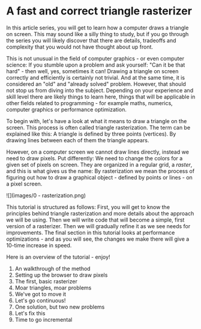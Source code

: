 # A fast and correct triangle rasterizer

In this article series, you will get to learn how a computer draws a triangle on screen. This may sound like a silly thing to study, but if you go through the series you will likely discover that there are details, tradeoffs and complexity that you would not have thought about up front.

This is not unusual in the field of computer graphics - or even computer science: If you stumble upon a problem and ask yourself: "Can it be that hard" - then well, yes, sometimes it can! Drawing a triangle on screen correctly and efficiently is certainly not trivial. And at the same time, it is considered an "old" and "already solved" problem. However, that should not stop us from diving into the subject. Depending on your experience and skill level there are likely things to learn here, things that will be applicable in other fields related to programming - for example maths, numerics, computer graphics or performance optimization.

To begin with, let's have a look at what it means to draw a triangle on the screen. This process is often called triangle rasterization. The term can be explained like this: A triangle is defined by three points (vertices). By drawing lines between each of them the triangle appears.

However, on a computer screen we cannot draw lines directly, instead we need to draw pixels. Put differently: We need to change the colors for a given set of pixels on screen. They are organized in a regular grid, a _raster_, and this is what gives us the name: By rasterization we mean the process of figuring out how to draw a graphical object - defined by points or lines - on a pixel screen.

![](images/0 - rasterization.png)

This tutorial is structured as follows: First, you will get to know the principles behind triangle rasterization and more details about the approach we will be using. Then we will write code that will become a simple, first version of a rasterizer. Then we will gradually refine it as we see needs for improvements. The final section in this tutorial looks at performance optimizations - and as you will see, the changes we make there will give a 10-time increase in speed.

Here is an overview of the tutorial - enjoy!

1. An walkthrough of the method
2. Setting up the browser to draw pixels
3. The first, basic rasterizer
4. Moar triangles, moar problems
5. We've got to move it
6. Let's go continuous!
7. One solution, but two new problems
8. Let's fix this
9. Time to go incremental
